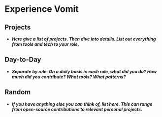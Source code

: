 # Experience Vomit

## Projects
- ***Here give a list of projects. Then dive into details. List out everything from tools and tech to your role.***

## Day-to-Day
- ***Separate by role. On a daily basis in each role, what did you do? How much did you contribute? What tools? What patterns?***

## Random
- ***If you have anything else you can think of, list here. This can range from open-source contributions to relevant personal projects.***